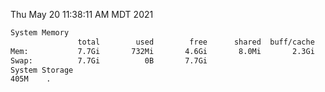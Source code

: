 Thu May 20 11:38:11 AM MDT 2021
```bash
System Memory
               total        used        free      shared  buff/cache   available
Mem:           7.7Gi       732Mi       4.6Gi       8.0Mi       2.3Gi       6.6Gi
Swap:          7.7Gi          0B       7.7Gi
System Storage
405M	.
```
